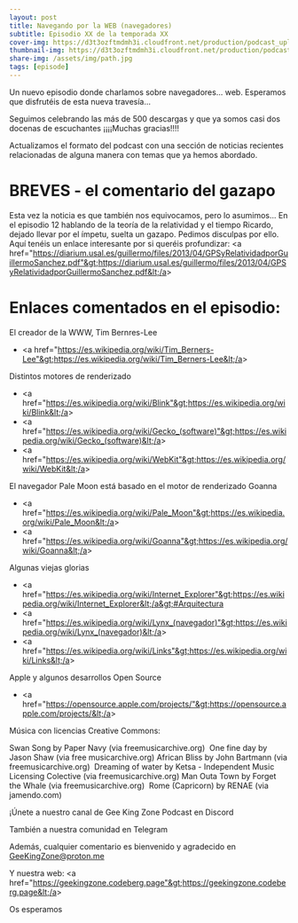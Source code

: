 ```yaml
---
layout: post
title: Navegando por la WEB (navegadores)
subtitle: Episodio XX de la temporada XX
cover-img: https://d3t3ozftmdmh3i.cloudfront.net/production/podcast_uploaded_nologo400/14743809/14743809-1619370372653-eb16be7dd0aee.jpg
thumbnail-img: https://d3t3ozftmdmh3i.cloudfront.net/production/podcast_uploaded_nologo400/14743809/14743809-1619370372653-eb16be7dd0aee.jpg
share-img: /assets/img/path.jpg
tags: [episode]
---
```


Un nuevo episodio donde charlamos sobre navegadores... web. Esperamos que disfrutéis de esta nueva travesía...

Seguimos celebrando las más de 500 descargas y que ya somos casi dos docenas de escuchantes ¡¡¡¡Muchas gracias!!!!

Actualizamos el formato del podcast con una sección de noticias recientes relacionadas de alguna manera con temas que ya hemos abordado.

# BREVES - el comentario del gazapo 

Esta vez la noticia es que también nos equivocamos, pero lo asumimos... En el episodio 12 hablando de la teoría de la relatividad y el tiempo Ricardo, dejado llevar por el ímpetu, suelta un gazapo. Pedimos disculpas por ello.
Aquí tenéis un enlace interesante por si queréis profundizar: &lt;a href="https://diarium.usal.es/guillermo/files/2013/04/GPSyRelatividadporGuillermoSanchez.pdf"&gt;https://diarium.usal.es/guillermo/files/2013/04/GPSyRelatividadporGuillermoSanchez.pdf&lt;/a&gt;

# Enlaces comentados en el episodio:

El creador de la WWW, Tim Bernres-Lee
- &lt;a href="https://es.wikipedia.org/wiki/Tim_Berners-Lee"&gt;https://es.wikipedia.org/wiki/Tim_Berners-Lee&lt;/a&gt;

Distintos motores de renderizado
- &lt;a href="https://es.wikipedia.org/wiki/Blink"&gt;https://es.wikipedia.org/wiki/Blink&lt;/a&gt;
- &lt;a href="https://es.wikipedia.org/wiki/Gecko_(software)"&gt;https://es.wikipedia.org/wiki/Gecko_(software)&lt;/a&gt;
- &lt;a href="https://es.wikipedia.org/wiki/WebKit"&gt;https://es.wikipedia.org/wiki/WebKit&lt;/a&gt;

El navegador Pale Moon está basado en el motor de renderizado Goanna
- &lt;a href="https://es.wikipedia.org/wiki/Pale_Moon"&gt;https://es.wikipedia.org/wiki/Pale_Moon&lt;/a&gt;
- &lt;a href="https://es.wikipedia.org/wiki/Goanna"&gt;https://es.wikipedia.org/wiki/Goanna&lt;/a&gt;

Algunas viejas glorias
- &lt;a href="https://es.wikipedia.org/wiki/Internet_Explorer"&gt;https://es.wikipedia.org/wiki/Internet_Explorer&lt;/a&gt;#Arquitectura
- &lt;a href="https://es.wikipedia.org/wiki/Lynx_(navegador)"&gt;https://es.wikipedia.org/wiki/Lynx_(navegador)&lt;/a&gt;
- &lt;a href="https://es.wikipedia.org/wiki/Links"&gt;https://es.wikipedia.org/wiki/Links&lt;/a&gt;

Apple y algunos desarrollos Open Source
- &lt;a href="https://opensource.apple.com/projects/"&gt;https://opensource.apple.com/projects/&lt;/a&gt;

Música con licencias Creative Commons:

Swan Song by Paper Navy (via freemusicarchive.org) 
One fine day by Jason Shaw (via free musicarchive.org)
African Bliss by John Bartmann (via freemusicarchive.org) 
Dreaming of water by Ketsa - Independent Music Licensing Colective (via freemusicarchive.org)
Man Outa Town by Forget the Whale (via freemusicarchive.org) 
Rome (Capricorn) by RENAE (via jamendo.com)


¡Únete a nuestro canal de Gee King Zone Podcast en Discord 

También a nuestra comunidad en Telegram 

Además, cualquier comentario es bienvenido y agradecido en GeeKingZone@proton.me

Y nuestra web: &lt;a href="https://geekingzone.codeberg.page"&gt;https://geekingzone.codeberg.page&lt;/a&gt;

Os esperamos
